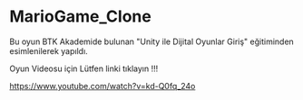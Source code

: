 # MarioGame_Clone

Bu oyun BTK Akademide bulunan "Unity ile Dijital Oyunlar Giriş" eğitiminden esimlenilerek yapıldı.

Oyun Videosu için Lütfen linki tıklayın !!!

https://www.youtube.com/watch?v=kd-Q0fq_24o

